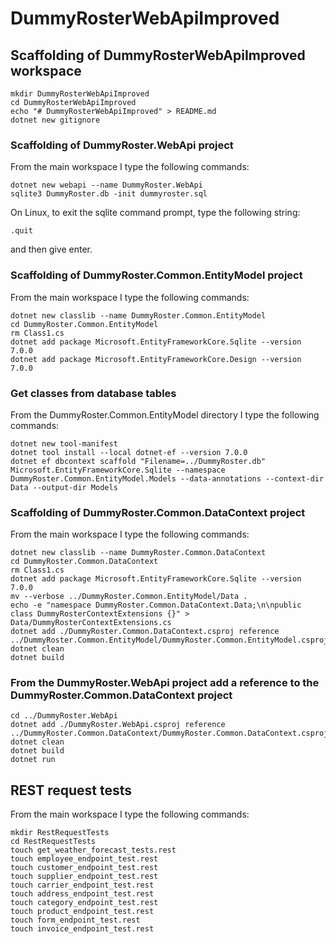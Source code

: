 # DummyRosterWebApiImproved

## Scaffolding of DummyRosterWebApiImproved workspace

```shell
mkdir DummyRosterWebApiImproved
cd DummyRosterWebApiImproved
echo "# DummyRosterWebApiImproved" > README.md
dotnet new gitignore
```

### Scaffolding of DummyRoster.WebApi project

From the main workspace I type the following commands:

```shell
dotnet new webapi --name DummyRoster.WebApi
sqlite3 DummyRoster.db -init dummyroster.sql
```

On Linux, to exit the sqlite command prompt, type the following string:

```text
.quit
```

and then give enter.

### Scaffolding of DummyRoster.Common.EntityModel project

From the main workspace I type the following commands:

```shell
dotnet new classlib --name DummyRoster.Common.EntityModel
cd DummyRoster.Common.EntityModel
rm Class1.cs
dotnet add package Microsoft.EntityFrameworkCore.Sqlite --version 7.0.0
dotnet add package Microsoft.EntityFrameworkCore.Design --version 7.0.0
```

### Get classes from database tables

From the DummyRoster.Common.EntityModel directory I type the following commands:

```shell
dotnet new tool-manifest
dotnet tool install --local dotnet-ef --version 7.0.0
dotnet ef dbcontext scaffold "Filename=../DummyRoster.db" Microsoft.EntityFrameworkCore.Sqlite --namespace DummyRoster.Common.EntityModel.Models --data-annotations --context-dir Data --output-dir Models
```

### Scaffolding of DummyRoster.Common.DataContext project

From the main workspace I type the following commands:

```shell
dotnet new classlib --name DummyRoster.Common.DataContext
cd DummyRoster.Common.DataContext
rm Class1.cs
dotnet add package Microsoft.EntityFrameworkCore.Sqlite --version 7.0.0
mv --verbose ../DummyRoster.Common.EntityModel/Data .
echo -e "namespace DummyRoster.Common.DataContext.Data;\n\npublic class DummyRosterContextExtensions {}" > Data/DummyRosterContextExtensions.cs
dotnet add ./DummyRoster.Common.DataContext.csproj reference ../DummyRoster.Common.EntityModel/DummyRoster.Common.EntityModel.csproj
dotnet clean
dotnet build
```

### From the DummyRoster.WebApi project add a reference to the DummyRoster.Common.DataContext project

```shell
cd ../DummyRoster.WebApi
dotnet add ./DummyRoster.WebApi.csproj reference ../DummyRoster.Common.DataContext/DummyRoster.Common.DataContext.csproj
dotnet clean
dotnet build
dotnet run
```

## REST request tests

From the main workspace I type the following commands:

```shell
mkdir RestRequestTests
cd RestRequestTests
touch get_weather_forecast_tests.rest
touch employee_endpoint_test.rest
touch customer_endpoint_test.rest
touch supplier_endpoint_test.rest
touch carrier_endpoint_test.rest
touch address_endpoint_test.rest
touch category_endpoint_test.rest
touch product_endpoint_test.rest
touch form_endpoint_test.rest
touch invoice_endpoint_test.rest
```
